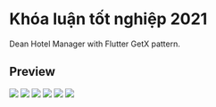 # Khóa luận tốt nghiệp 2021

Dean Hotel Manager with Flutter GetX pattern.

## Preview
 ![](https://media.giphy.com/media/QypmflHDkmPc6it86C/giphy.gif)
 ![](https://media.giphy.com/media/5acP6805xfS5ljK1dh/giphy.gif)
 ![](https://media.giphy.com/media/WYOZmy9ezj31SKQpgU/giphy.gif)
 ![](https://media.giphy.com/media/QypmflHDkmPc6it86C/giphy.gif)
 ![](https://media.giphy.com/media/aGbPeVU6lvsTgPu3Kb/giphy.gif)
 ![](https://media.giphy.com/media/iIjLsquNj6maLKGOUI/giphy.gif)
 



